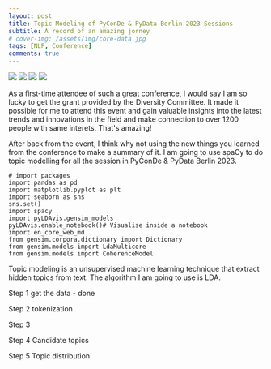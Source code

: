```yaml
---
layout: post
title: Topic Modeling of PyConDe & PyData Berlin 2023 Sessions 
subtitle: A record of an amazing jorney
# cover-img: /assets/img/core-data.jpg
tags: [NLP, Conference]
comments: true
---
```


<!-- # Topic Modeling of [PyConDe & PyData Berlin 2023](https://2023.pycon.de/) Sessions  -->



![](1.png)
![](2.png)
![](3.png)
![](4.png)


As a first-time attendee of such a great conference, I would say I am so lucky to get the grant provided by the Diversity Committee. It made it possible for me to attend this event and gain valuable insights into the latest trends and innovations in the field and make connection to over 1200 people with same interets. That's amazing!

After back from the event, I think why not using the new things you learned from the conference to make a summary of it. I am going to use spaCy to do topic modelling for all the session in PyConDe & PyData Berlin 2023.

```
# import packages
import pandas as pd
import matplotlib.pyplot as plt
import seaborn as sns
sns.set()
import spacy
import pyLDAvis.gensim_models
pyLDAvis.enable_notebook()# Visualise inside a notebook
import en_core_web_md
from gensim.corpora.dictionary import Dictionary
from gensim.models import LdaMulticore
from gensim.models import CoherenceModel
```

Topic modeling is an unsupervised machine learning technique that extract hidden topics from text. The algorithm I am going to use is LDA.

Step 1 get the data - done

Step 2 tokenization 

Step 3

Step 4 Candidate topics

Step 5 Topic distribution


